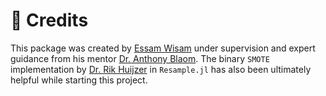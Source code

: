 # 👥 Credits
This package was created by [Essam Wisam](https://github.com/EssamWisam) under supervision and expert guidance from his mentor [Dr. Anthony Blaom](https://github.com/ablaom). The binary `SMOTE` implementation by [Dr. Rik Huijzer](https://github.com/rikhuijzer) in `Resample.jl` has also been ultimately helpful while starting this project.
